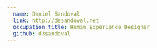 ```yaml
---
  name: Daniel Sandoval
  link: http://desandoval.net
  occupation_title: Human Experience Designer
  github: d3sandoval
---
```

